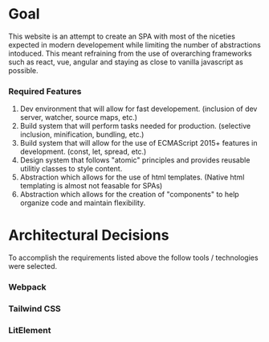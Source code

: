# Goal
This website is an attempt to create an SPA with most of the niceties expected in modern developement while limiting the number of abstractions intoduced. This meant refraining from the use of overarching frameworks such as react, vue, angular and staying as close to vanilla javascript as possible.

### Required Features
1. Dev environment that will allow for fast developement. (inclusion of dev server, watcher, source maps, etc.)
2. Build system that will perform tasks needed for production. (selective inclusion, minification, bundling, etc.)
3. Build system that will allow for the use of ECMAScript 2015+ features in development. (const, let, spread, etc.)
4. Design system that follows "atomic" principles and provides reusable utilitiy classes to style content.
5. Abstraction which allows for the use of html templates. (Native html templating is almost not feasable for SPAs)
6. Abstraction which allows for the creation of "components" to help organize code and maintain flexibility.

# Architectural Decisions
To accomplish the requirements listed above the follow tools / technologies were selected.

### Webpack


### Tailwind CSS


### LitElement

